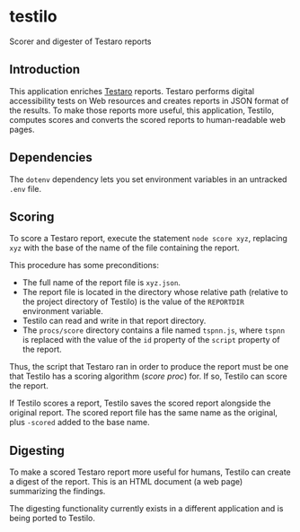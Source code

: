# testilo
Scorer and digester of Testaro reports

## Introduction

This application enriches [Testaro](https://www.npmjs.com/package/testaro) reports. Testaro performs digital accessibility tests on Web resources and creates reports in JSON format of the results. To make those reports more useful, this application, Testilo, computes scores and converts the scored reports to human-readable web pages.

## Dependencies

The `dotenv` dependency lets you set environment variables in an untracked `.env` file.

## Scoring

To score a Testaro report, execute the statement `node score xyz`, replacing `xyz` with the base of the name of the file containing the report.

This procedure has some preconditions:
- The full name of the report file is `xyz.json`.
- The report file is located in the directory whose relative path (relative to the project directory of Testilo) is the value of the `REPORTDIR` environment variable.
- Testilo can read and write in that report directory.
- The `procs/score` directory contains a file named `tspnn.js`, where `tspnn` is replaced with the value of the `id` property of the `script` property of the report.

Thus, the script that Testaro ran in order to produce the report must be one that Testilo has a scoring algorithm (_score proc_) for. If so, Testilo can score the report.

If Testilo scores a report, Testilo saves the scored report alongside the original report. The scored report file has the same name as the original, plus `-scored` added to the base name.

## Digesting

To make a scored Testaro report more useful for humans, Testilo can create a digest of the report. This is an HTML document (a web page) summarizing the findings.

The digesting functionality currently exists in a different application and is being ported to Testilo.
